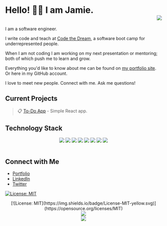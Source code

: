 <!-- Add a header or banner here. -->

# Hello! 👋🏻 I am Jamie.<div align = 'right'>![](https://komarev.com/ghpvc/?username=jamiebort&color=blueviolet)</div>

I am a software engineer.

I write code and teach at [Code the Dream](https://codethedream.org/), a software boot camp for underrepresented people.

When I am not coding I am working on my next presentation or mentoring; both of which push me to learn and grow.

Everything you'd like to know about me can be found on [my portfolio site](http://jamiebort.com/). Or here in my GitHub account.

I love to meet new people. Connect with me. Ask me questions!

## Current Projects

> :clipboard: [To-Do App](https://github.com/jamiebort/To-Do-App) - Simple React app.

## Technology Stack

<!-- The below are from: https://github.com/alexandresanlim/Badges4-README.md-Profile -->
<div align="center">
  <img src="https://img.shields.io/badge/OpenJDK-ED8B00?style=for-the-badge&logo=openjdk&logoColor=white"/>
  <img src="https://img.shields.io/badge/Spring_Boot-F2F4F9?style=for-the-badge&logo=spring-boot" />
  <img src="https://img.shields.io/badge/JavaScript-323330?style=for-the-badge&logo=javascript&logoColor=F7DF1E" />
  <img src="https://img.shields.io/badge/React-20232A?style=for-the-badge&logo=react&logoColor=61DAFB" />
  <img src="https://img.shields.io/badge/React_Native-20232A?style=for-the-badge&logo=react&logoColor=61DAFB" />
  <img src="https://img.shields.io/badge/next%20js-000000?style=for-the-badge&logo=nextdotjs&logoColor=white"/>
  <img src="https://img.shields.io/badge/MongoDB-4EA94B?style=for-the-badge&logo=mongodb&logoColor=white" />
  <img src="https://img.shields.io/badge/MySQL-005C84?style=for-the-badge&logo=mysql&logoColor=white" />
</div>

<!-- The below are from: https://github.com/Ileriayo/markdown-badges -->
<!-- <div align="center">
  <img src="https://img.shields.io/badge/java-%23ED8B00.svg?style=for-the-badge&logo=openjdk&logoColor=white" />
  <img src="https://img.shields.io/badge/Spring_Boot-F2F4F9?style=for-the-badge&logo=spring-boot" />
  <img src="https://img.shields.io/badge/javascript-%23323330.svg?style=for-the-badge&logo=javascript&logoColor=%23F7DF1E" />
  <img src="https://img.shields.io/badge/react-%2320232a.svg?style=for-the-badge&logo=react&logoColor=%2361DAFB" />
  <img src="https://img.shields.io/badge/react_native-%2320232a.svg?style=for-the-badge&logo=react&logoColor=%2361DAFB" />
  <img src="https://img.shields.io/badge/Next-black?style=for-the-badge&logo=next.js&logoColor=white">
  <img src="https://img.shields.io/badge/MongoDB-%234ea94b.svg?style=for-the-badge&logo=mongodb&logoColor=white" />
  <img src="https://img.shields.io/badge/mysql-%2300f.svg?style=for-the-badge&logo=mysql&logoColor=white" />
</div> -->

<br/>

## Connect with Me

- [Portfolio](https://jamiebort.github.io/)
- [LinkedIn](https://www.linkedin.com/in/jamie-bort/)
- [Twitter](https://twitter.com/jamiebort)

[![License: MIT](https://img.shields.io/badge/License-MIT-yellow.svg)](https://opensource.org/licenses/MIT)

<div align='center'>[![License: MIT](https://img.shields.io/badge/License-MIT-yellow.svg)](https://opensource.org/licenses/MIT)</div>

<div align="center">
  <img src="https://img.shields.io/badge/License-MIT-yellow.svg">
</div>

<div align="center">
  <img src="https://opensource.org/licenses/MIT">
</div>
